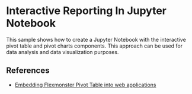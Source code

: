 # Interactive Reporting In Jupyter Notebook
This sample shows how to create a Jupyter Notebook with the interactive pivot table and pivot charts components. This approach can be used for data analysis and data visualization purposes. 

## References

* [Embedding Flexmonster Pivot Table into web applications](https://www.flexmonster.com/api/?r=gt_jupyter)
